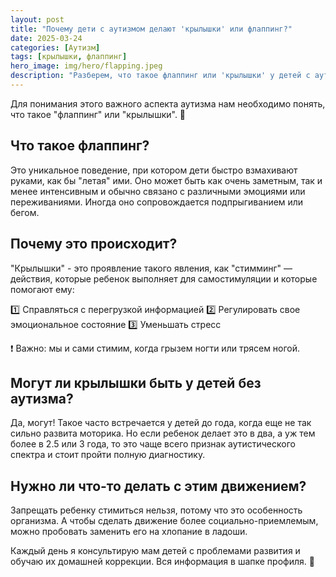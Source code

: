 ```yaml
---
layout: post
title: "Почему дети с аутизмом делают 'крылышки' или флаппинг?"
date: 2025-03-24
categories: [Аутизм]
tags: [крылышки, флаппинг]
hero_image: img/hero/flapping.jpeg
description: "Разберем, что такое флаппинг или 'крылышки' у детей с аутизмом, почему это происходит и как правильно реагировать на такое поведение."
---
```


Для понимания этого важного аспекта аутизма нам необходимо понять, что такое "флаппинг" или "крылышки". 👐

## Что такое флаппинг?

Это уникальное поведение, при котором дети быстро взмахивают руками, как бы "летая" ими. Оно может быть как очень заметным, так и менее интенсивным и обычно связано с различными эмоциями или переживаниями. Иногда оно сопровождается подпрыгиванием или бегом.

## Почему это происходит?

"Крылышки" - это проявление такого явления, как "стимминг" — действия, которые ребенок выполняет для самостимуляции и которые помогают ему:

1️⃣ Справляться с перегрузкой информацией
2️⃣ Регулировать свое эмоциональное состояние
3️⃣ Уменьшать стресс

❗️ Важно: мы и сами стимим, когда грызем ногти или трясем ногой.

## Могут ли крылышки быть у детей без аутизма?

Да, могут! Такое часто встречается у детей до года, когда еще не так сильно развита моторика. Но если ребенок делает это в два, а уж тем более в 2.5 или 3 года, то это чаще всего признак аутистического спектра и стоит пройти полную диагностику.

## Нужно ли что-то делать с этим движением?

Запрещать ребенку стимиться нельзя, потому что это особенность организма. А чтобы сделать движение более социально-приемлемым, можно пробовать заменить его на хлопание в ладоши.

Каждый день я консультирую мам детей с проблемами развития и обучаю их домашней коррекции. Вся информация в шапке профиля. 💫 